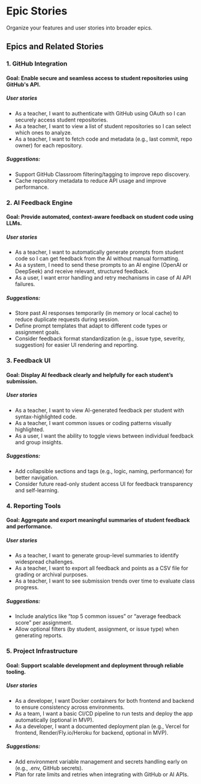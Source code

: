# Epic Stories

Organize your features and user stories into broader epics.

## Epics and Related Stories

### 1. GitHub Integration

#### Goal: Enable secure and seamless access to student repositories using GitHub's API.

##### User stories

- As a teacher, I want to authenticate with GitHub using OAuth so I can securely access student repositories.
- As a teacher, I want to view a list of student repositories so I can select which ones to analyze.
- As a teacher, I want to fetch code and metadata (e.g., last commit, repo owner) for each repository.

##### Suggestions:

- Support GitHub Classroom filtering/tagging to improve repo discovery.
- Cache repository metadata to reduce API usage and improve performance.

### 2. AI Feedback Engine

#### Goal: Provide automated, context-aware feedback on student code using LLMs.

##### User stories

- As a teacher, I want to automatically generate prompts from student code so I can get feedback from the AI without manual formatting.
- As a system, I need to send these prompts to an AI engine (OpenAI or DeepSeek) and receive relevant, structured feedback.
- As a user, I want error handling and retry mechanisms in case of AI API failures.

##### Suggestions:

- Store past AI responses temporarily (in memory or local cache) to reduce duplicate requests during session.
- Define prompt templates that adapt to different code types or assignment goals.
- Consider feedback format standardization (e.g., issue type, severity, suggestion) for easier UI rendering and reporting.

### 3. Feedback UI

#### Goal: Display AI feedback clearly and helpfully for each student’s submission.

##### User stories

- As a teacher, I want to view AI-generated feedback per student with syntax-highlighted code.
- As a teacher, I want common issues or coding patterns visually highlighted.
- As a user, I want the ability to toggle views between individual feedback and group insights.

##### Suggestions:

- Add collapsible sections and tags (e.g., logic, naming, performance) for better navigation.
- Consider future read-only student access UI for feedback transparency and self-learning.

### 4. Reporting Tools

#### Goal: Aggregate and export meaningful summaries of student feedback and performance.

##### User stories

- As a teacher, I want to generate group-level summaries to identify widespread challenges.
- As a teacher, I want to export all feedback and points as a CSV file for grading or archival purposes.
- As a teacher, I want to see submission trends over time to evaluate class progress.

##### Suggestions:

- Include analytics like “top 5 common issues” or “average feedback score” per assignment.
- Allow optional filters (by student, assignment, or issue type) when generating reports.

### 5. Project Infrastructure

#### Goal: Support scalable development and deployment through reliable tooling.

##### User stories

- As a developer, I want Docker containers for both frontend and backend to ensure consistency across environments.
- As a team, I want a basic CI/CD pipeline to run tests and deploy the app automatically (optional in MVP).
- As a developer, I want a documented deployment plan (e.g., Vercel for frontend, Render/Fly.io/Heroku for backend, optional in MVP).

##### Suggestions:

- Add environment variable management and secrets handling early on (e.g., .env, GitHub secrets).
- Plan for rate limits and retries when integrating with GitHub or AI APIs.
